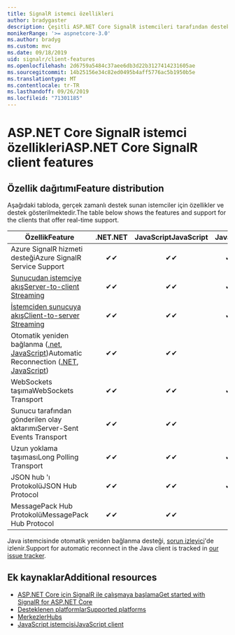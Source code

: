 ```yaml
---
title: SignalR istemci özellikleri
author: bradygaster
description: Çeşitli ASP.NET Core SignalR istemcileri tarafından desteklenen özellikleri öğrenin.
monikerRange: '>= aspnetcore-3.0'
ms.author: bradyg
ms.custom: mvc
ms.date: 09/18/2019
uid: signalr/client-features
ms.openlocfilehash: 2d6759a5484c37aee6db3d22b3127414231605ae
ms.sourcegitcommit: 14b25156e34c82ed0495b4aff5776ac5b1950b5e
ms.translationtype: MT
ms.contentlocale: tr-TR
ms.lasthandoff: 09/26/2019
ms.locfileid: "71301185"
---
```

# <a name="aspnet-core-signalr-client-features"></a><span data-ttu-id="1b40b-103">ASP.NET Core SignalR istemci özellikleri</span><span class="sxs-lookup"><span data-stu-id="1b40b-103">ASP.NET Core SignalR client features</span></span>

## <a name="feature-distribution"></a><span data-ttu-id="1b40b-104">Özellik dağıtımı</span><span class="sxs-lookup"><span data-stu-id="1b40b-104">Feature distribution</span></span>

<span data-ttu-id="1b40b-105">Aşağıdaki tabloda, gerçek zamanlı destek sunan istemciler için özellikler ve destek gösterilmektedir.</span><span class="sxs-lookup"><span data-stu-id="1b40b-105">The table below shows the features and support for the clients that offer real-time support.</span></span>

| <span data-ttu-id="1b40b-106">Özellik</span><span class="sxs-lookup"><span data-stu-id="1b40b-106">Feature</span></span> | <span data-ttu-id="1b40b-107">.NET</span><span class="sxs-lookup"><span data-stu-id="1b40b-107">.NET</span></span> | <span data-ttu-id="1b40b-108">JavaScript</span><span class="sxs-lookup"><span data-stu-id="1b40b-108">JavaScript</span></span> | <span data-ttu-id="1b40b-109">Java</span><span class="sxs-lookup"><span data-stu-id="1b40b-109">Java</span></span> |
| ---- | :-: | :-: | :-: |
| <span data-ttu-id="1b40b-110">Azure SignalR hizmeti desteği</span><span class="sxs-lookup"><span data-stu-id="1b40b-110">Azure SignalR Service Support</span></span> |<span data-ttu-id="1b40b-111">✔</span><span class="sxs-lookup"><span data-stu-id="1b40b-111">✔</span></span>|<span data-ttu-id="1b40b-112">✔</span><span class="sxs-lookup"><span data-stu-id="1b40b-112">✔</span></span>|<span data-ttu-id="1b40b-113">✔</span><span class="sxs-lookup"><span data-stu-id="1b40b-113">✔</span></span>|
| [<span data-ttu-id="1b40b-114">Sunucudan istemciye akış</span><span class="sxs-lookup"><span data-stu-id="1b40b-114">Server-to-client Streaming</span></span>](xref:signalr/streaming)          |<span data-ttu-id="1b40b-115">✔</span><span class="sxs-lookup"><span data-stu-id="1b40b-115">✔</span></span>|<span data-ttu-id="1b40b-116">✔</span><span class="sxs-lookup"><span data-stu-id="1b40b-116">✔</span></span>|<span data-ttu-id="1b40b-117">✔</span><span class="sxs-lookup"><span data-stu-id="1b40b-117">✔</span></span>|
| [<span data-ttu-id="1b40b-118">İstemciden sunucuya akış</span><span class="sxs-lookup"><span data-stu-id="1b40b-118">Client-to-server Streaming</span></span>](xref:signalr/streaming)          |<span data-ttu-id="1b40b-119">✔</span><span class="sxs-lookup"><span data-stu-id="1b40b-119">✔</span></span>|<span data-ttu-id="1b40b-120">✔</span><span class="sxs-lookup"><span data-stu-id="1b40b-120">✔</span></span>|<span data-ttu-id="1b40b-121">✔</span><span class="sxs-lookup"><span data-stu-id="1b40b-121">✔</span></span>|
| <span data-ttu-id="1b40b-122">Otomatik yeniden bağlanma ([.net](/aspnet/core/signalr/dotnet-client?view=aspnetcore-3.0&tabs=visual-studio#handle-lost-connection), [JavaScript](/aspnet/core/signalr/javascript-client?view=aspnetcore-3.0#reconnect-clients))</span><span class="sxs-lookup"><span data-stu-id="1b40b-122">Automatic Reconnection ([.NET](/aspnet/core/signalr/dotnet-client?view=aspnetcore-3.0&tabs=visual-studio#handle-lost-connection), [JavaScript](/aspnet/core/signalr/javascript-client?view=aspnetcore-3.0#reconnect-clients))</span></span>          |<span data-ttu-id="1b40b-123">✔</span><span class="sxs-lookup"><span data-stu-id="1b40b-123">✔</span></span>|<span data-ttu-id="1b40b-124">✔</span><span class="sxs-lookup"><span data-stu-id="1b40b-124">✔</span></span>| |
| <span data-ttu-id="1b40b-125">WebSockets taşıma</span><span class="sxs-lookup"><span data-stu-id="1b40b-125">WebSockets Transport</span></span> |<span data-ttu-id="1b40b-126">✔</span><span class="sxs-lookup"><span data-stu-id="1b40b-126">✔</span></span>|<span data-ttu-id="1b40b-127">✔</span><span class="sxs-lookup"><span data-stu-id="1b40b-127">✔</span></span>|<span data-ttu-id="1b40b-128">✔</span><span class="sxs-lookup"><span data-stu-id="1b40b-128">✔</span></span>|
| <span data-ttu-id="1b40b-129">Sunucu tarafından gönderilen olay aktarımı</span><span class="sxs-lookup"><span data-stu-id="1b40b-129">Server-Sent Events Transport</span></span> |<span data-ttu-id="1b40b-130">✔</span><span class="sxs-lookup"><span data-stu-id="1b40b-130">✔</span></span>|<span data-ttu-id="1b40b-131">✔</span><span class="sxs-lookup"><span data-stu-id="1b40b-131">✔</span></span>| |
| <span data-ttu-id="1b40b-132">Uzun yoklama taşıması</span><span class="sxs-lookup"><span data-stu-id="1b40b-132">Long Polling Transport</span></span> |<span data-ttu-id="1b40b-133">✔</span><span class="sxs-lookup"><span data-stu-id="1b40b-133">✔</span></span>|<span data-ttu-id="1b40b-134">✔</span><span class="sxs-lookup"><span data-stu-id="1b40b-134">✔</span></span>|<span data-ttu-id="1b40b-135">✔</span><span class="sxs-lookup"><span data-stu-id="1b40b-135">✔</span></span>|
| <span data-ttu-id="1b40b-136">JSON hub 'ı Protokolü</span><span class="sxs-lookup"><span data-stu-id="1b40b-136">JSON Hub Protocol</span></span> |<span data-ttu-id="1b40b-137">✔</span><span class="sxs-lookup"><span data-stu-id="1b40b-137">✔</span></span>|<span data-ttu-id="1b40b-138">✔</span><span class="sxs-lookup"><span data-stu-id="1b40b-138">✔</span></span>|<span data-ttu-id="1b40b-139">✔</span><span class="sxs-lookup"><span data-stu-id="1b40b-139">✔</span></span>|
| <span data-ttu-id="1b40b-140">MessagePack Hub Protokolü</span><span class="sxs-lookup"><span data-stu-id="1b40b-140">MessagePack Hub Protocol</span></span> |<span data-ttu-id="1b40b-141">✔</span><span class="sxs-lookup"><span data-stu-id="1b40b-141">✔</span></span>|<span data-ttu-id="1b40b-142">✔</span><span class="sxs-lookup"><span data-stu-id="1b40b-142">✔</span></span>| |

<span data-ttu-id="1b40b-143">Java istemcisinde otomatik yeniden bağlanma desteği, [sorun izleyici](https://github.com/aspnet/AspNetCore/issues/8711)'de izlenir.</span><span class="sxs-lookup"><span data-stu-id="1b40b-143">Support for automatic reconnect in the Java client is tracked in [our issue tracker](https://github.com/aspnet/AspNetCore/issues/8711).</span></span>

## <a name="additional-resources"></a><span data-ttu-id="1b40b-144">Ek kaynaklar</span><span class="sxs-lookup"><span data-stu-id="1b40b-144">Additional resources</span></span>

* [<span data-ttu-id="1b40b-145">ASP.NET Core için SignalR ile çalışmaya başlama</span><span class="sxs-lookup"><span data-stu-id="1b40b-145">Get started with SignalR for ASP.NET Core</span></span>](xref:tutorials/signalr)
* [<span data-ttu-id="1b40b-146">Desteklenen platformlar</span><span class="sxs-lookup"><span data-stu-id="1b40b-146">Supported platforms</span></span>](xref:signalr/supported-platforms)
* [<span data-ttu-id="1b40b-147">Merkezler</span><span class="sxs-lookup"><span data-stu-id="1b40b-147">Hubs</span></span>](xref:signalr/hubs)
* [<span data-ttu-id="1b40b-148">JavaScript istemcisi</span><span class="sxs-lookup"><span data-stu-id="1b40b-148">JavaScript client</span></span>](xref:signalr/javascript-client)
